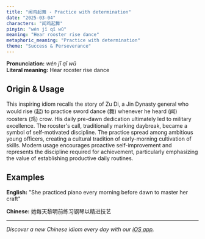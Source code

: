 ```yaml
---
title: "闻鸡起舞 - Practice with determination"
date: "2025-03-04"
characters: "闻鸡起舞"
pinyin: "wén jī qǐ wǔ"
meaning: "Hear rooster rise dance"
metaphoric_meaning: "Practice with determination"
theme: "Success & Perseverance"
---
```


**Pronunciation:** *wén jī qǐ wǔ*  
**Literal meaning:** Hear rooster rise dance

## Origin & Usage

This inspiring idiom recalls the story of Zu Di, a Jin Dynasty general who would rise (起) to practice sword dance (舞) whenever he heard (闻) roosters (鸡) crow. His daily pre-dawn dedication ultimately led to military excellence. The rooster's call, traditionally marking daybreak, became a symbol of self-motivated discipline. The practice spread among ambitious young officers, creating a cultural tradition of early-morning cultivation of skills. Modern usage encourages proactive self-improvement and represents the discipline required for achievement, particularly emphasizing the value of establishing productive daily routines.

## Examples

**English:** "She practiced piano every morning before dawn to master her craft"

**Chinese:** 她每天黎明前练习钢琴以精进技艺

---

*Discover a new Chinese idiom every day with our [iOS app](https://apps.apple.com/us/app/daily-chinese-idioms/id6740611324).*
